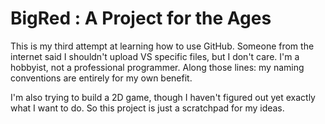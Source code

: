 # BigRed : A Project for the Ages

This is my third attempt at learning how to use GitHub. Someone from the internet said I shouldn't upload VS specific files, but I don't care. I'm a hobbyist, not a professional programmer. Along those lines: my naming conventions are entirely for my own benefit.

I'm also trying to build a 2D game, though I haven't figured out yet exactly what I want to do. So this project is just a scratchpad for my ideas.
